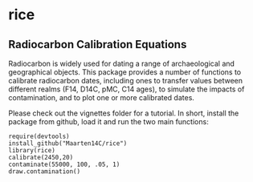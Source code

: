# rice

## Radiocarbon Calibration Equations

Radiocarbon is widely used for dating a range of archaeological and geographical objects. This package provides a number of functions to calibrate radiocarbon dates, including ones to transfer values between different realms (F14, D14C, pMC, C14 ages), to simulate the impacts of contamination, and to plot one or more calibrated dates.

Please check out the vignettes folder for a tutorial. In short, install the package from github, load it and run the two main functions:

```{r, eval=FALSE}
require(devtools)
install_github("Maarten14C/rice")
library(rice)
calibrate(2450,20)
contaminate(55000, 100, .05, 1)
draw.contamination()
```
